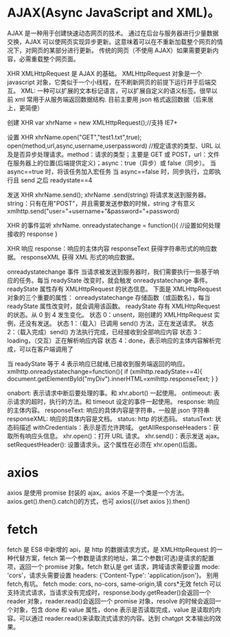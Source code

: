 # AJAX(Async JavaScript and XML)。

AJAX 是一种用于创建快速动态网页的技术。
通过在后台与服务器进行少量数据交换，AJAX 可以使网页实现异步更新。这意味着可以在不重新加载整个网页的情况下，对网页的某部分进行更新。
传统的网页（不使用 AJAX）如果需要更新内容，必需重载整个网页面。

XHR
XMLHttpRequest 是 AJAX 的基础。
XMLHttpRequest 对象是一个 javascript 对象，它类似于一个小线程，在不刷新网页的前提下运行并于后端交互。
XML: 一种可以扩展的文本标记语言，可以扩展自定义的语义标签。很早以前 xml 常用于从服务端返回数据结构.
目前主要用 json 格式返回数据（后来居上，更简便）

创建 XHR
var xhrName = new XMLHttpRequest();//支持 IE7+

设置 XHR
xhrName.open("GET","test1.txt",true);
open(method,url,async,username,userpassword)
//规定请求的类型、URL 以及是否异步处理请求。method：请求的类型；主要是 GET 或 POST，url：文件在服务器上的位置(后端提供定义)；async：true（异步）或 false（同步）。
当 async==true 时，将该任务加入宏任务
当 async==false 时，同步执行，立即执行且 send 之后 readystate==4

发送 XHR
xhrName.send();
xhrName .send(string)
将请求发送到服务器。string：只有在用"POST"，并且需要发送参数的时候，string 才有意义
xmlhttp.send("user="+username+"&password="+password)

XHR 的事件监听
xhrName. onreadystatechange = function(){
//设置如何处理接收的 response
}

XHR 响应
response：响应的主体内容
responseText 获得字符串形式的响应数据。
responseXML 获得 XML 形式的响应数据。

onreadystatechange 事件
当请求被发送到服务器时，我们需要执行一些基于响应的任务。每当 readyState 改变时，就会触发 onreadystatechange 事件。readyState 属性存有 XMLHttpRequest 的状态信息。
下面是 XMLHttpRequest 对象的三个重要的属性：
onreadystatechange 存储函数（或函数名），每当 readyState 属性改变时，就会调用该函数。
readyState 存有 XMLHttpRequest 的状态。从 0 到 4 发生变化。
状态 0：unsent，刚创建的 XMLHttpRequest 实例，还没有发送。
状态 1：（载入）已调用 send() 方法，正在发送请求。
状态 2：（载入完成）send() 方法执行完成，已经接收到全部响应内容
状态 3：loading，（交互）正在解析响应内容
状态 4：done，表示响应的主体内容解析完成，可以在客户端调用了

当 readyState 等于 4 表示响应已就绪,已接收到服务端返回的响应。
xmlhttp.onreadystatechange=function(){
if (xmlhttp.readyState==4){
document.getElementById("myDiv").innerHTML=xmlhttp.responseText;
}
}

onabort: 表示请求中断后要处理的事。和 xhr.abort() 一起使用。
ontimeout: 表示请求的超时，执行的方法。和 timeout 设定的事件一起使用。
response: 响应的主体内容。
responseText: 响应的具体内容是字符串，一般是 json 字符串
responseXML: 响应的具体内容是文档。
status: http 的状态码。
statusText: 状态码描述
withCredentials：表示是否允许跨域。
getAllResponseHeaders：获取所有响应头信息。
xhr.open()：打开 URL 请求。
xhr.send()：表示发送 ajax。
setRequestHeader(): 设置请求头。这个属性在必须在 xhr.open()后面。

# axios

axios 是使用 promise 封装的 ajax。axios 不是一个类是一个方法。
axios.get().then().catch()的方式，也可 axios({//set axios }).then()

# fetch

fetch 是 ES8 中新增的 api，是 http 的数据请求方式，是 XMLHttpRequest 的一种代替方案，fetch 第一个参数是请求的地址，第二个参数(可选)是请求的配置项，返回一个 promise 对象。fetch 默认是 get 请求，跨域请求需要设置 mode: 'cors'，请求头需要设置 headers: {'Content-Type': 'application/json'}。
别用 fetch,有坑。 fetch mode: cors, no-cors, same-origin,填 cors\*无效
fetch 可以支持流式请求，当请求没有完成时，response.body.getReader()会返回一个 reader 对象，reader.read()会返回一个 promise 对象，resolve 的时候会返回一个对象，包含 done 和 value 属性，done 表示是否读取完成，value 是读取的内容。可以通过 reader.read()来读取流式请求的内容。达到 chatgpt 文本输出的效果。
